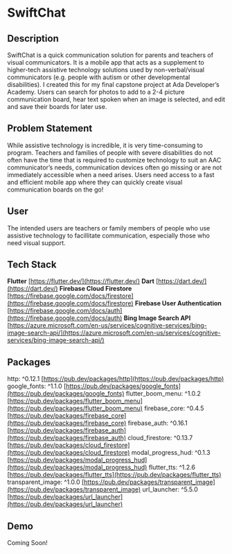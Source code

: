 # SwiftChat

## Description 
SwiftChat is a quick communication solution for parents and teachers of visual communicators.  It is a mobile app that acts as a supplement to higher-tech assistive technology solutions used by non-verbal/visual communicators (e.g. people with autism or other developmental disabilities).  I created this for my final capstone project at Ada Developer’s Academy.  Users can search for photos to add to a 2-4 picture communication board, hear text spoken when an image is selected, and edit and save their boards for later use.

## Problem Statement
While assistive technology is incredible, it is very time-consuming to program.  Teachers and families of people with severe disabilities do not often have the time that is required to customize technology to suit an AAC communicator’s needs, communication devices often go missing or are not immediately accessible when a need arises.  Users need access to a fast and efficient mobile app where they can quickly create visual communication boards on the go!

## User
The intended users are teachers or family members of people who use assistive technology to facillitate communication, especially those who need visual support.

## Tech Stack
**Flutter** [https://flutter.dev/](https://flutter.dev/)
**Dart** [https://dart.dev/](https://dart.dev/)
**Firebase Cloud Firestore** [https://firebase.google.com/docs/firestore](https://firebase.google.com/docs/firestore)
**Firebase User Authentication** [https://firebase.google.com/docs/auth](https://firebase.google.com/docs/auth)
**Bing Image Search API** [https://azure.microsoft.com/en-us/services/cognitive-services/bing-image-search-api/](https://azure.microsoft.com/en-us/services/cognitive-services/bing-image-search-api/)

## Packages
http:  ^0.12.1 [https://pub.dev/packages/http](https://pub.dev/packages/http)
google_fonts:  ^1.1.0 [https://pub.dev/packages/google_fonts](https://pub.dev/packages/google_fonts)
flutter_boom_menu:  ^1.0.2 [https://pub.dev/packages/flutter_boom_menu](https://pub.dev/packages/flutter_boom_menu)
firebase_core:  ^0.4.5 [https://pub.dev/packages/firebase_core](https://pub.dev/packages/firebase_core)
firebase_auth:  ^0.16.1 [https://pub.dev/packages/firebase_auth](https://pub.dev/packages/firebase_auth)
cloud_firestore:  ^0.13.7 [https://pub.dev/packages/cloud_firestore](https://pub.dev/packages/cloud_firestore)
modal_progress_hud:  ^0.1.3 [https://pub.dev/packages/modal_progress_hud](https://pub.dev/packages/modal_progress_hud)
flutter_tts:  ^1.2.6 [https://pub.dev/packages/flutter_tts](https://pub.dev/packages/flutter_tts)
transparent_image:  ^1.0.0 [https://pub.dev/packages/transparent_image](https://pub.dev/packages/transparent_image)
url_launcher:  ^5.5.0 [https://pub.dev/packages/url_launcher](https://pub.dev/packages/url_launcher)

## Demo
Coming Soon!
